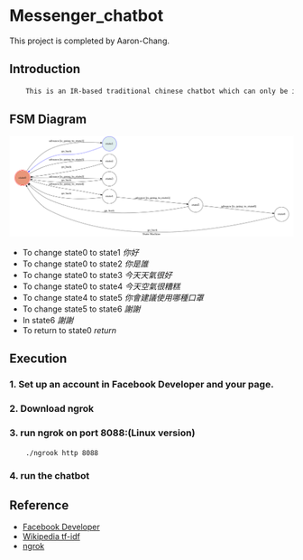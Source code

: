 # Messenger_chatbot

This project is completed by Aaron-Chang.

## Introduction
```sh
    This is an IR-based traditional chinese chatbot which can only be implemented on Messenger platfrom. The json file is from "中國信託(CTBC)", and I use BM25(Best Match25) to complete the task. Furthermore, the chatbot has 7 states where state0 is the initial state, and only state0 can perform BM25. As regards other states, state1 to state6 are simple FSM states which just accept certain strings.
```
## FSM Diagram
![fsm](./computation_theory_project/diagram.png)

* To change state0 to state1
    *你好*
* To change state0 to state2
    *你是誰*
* To change state0 to state3
    *今天天氣很好*
* To change state0 to state4
    *今天空氣很糟糕*
* To change state4 to state5
    *你會建議使用哪種口罩*
* To change state5 to state6
    *謝謝*
* In state6
    *謝謝*
* To return to state0
    *return*
## Execution
### 1. Set up an account in Facebook Developer and your page.
### 2. Download ngrok
### 3. run ngrok on port 8088:(Linux version)
```sh
    ./ngrook http 8088
```
### 4. run the chatbot</h3>
## Reference
* [Facebook Developer](https://developers.facebook.com)
* [Wikipedia tf-idf](https://en.wikipedia.org/wiki/Tf-idf)
* [ngrok](https://ngrok.com)
